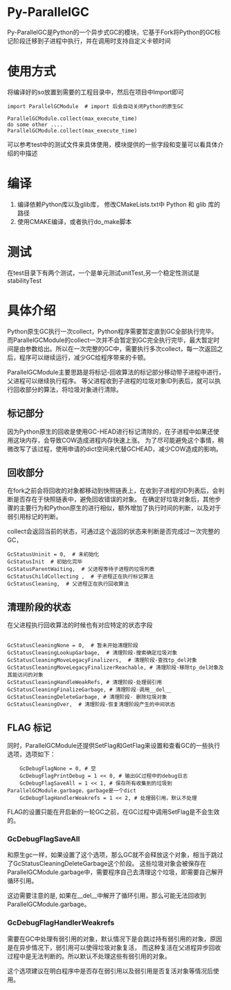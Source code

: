 # Py-ParallelGC
Py-ParallelGC是Python的一个异步式GC的模块，它基于Fork将Python的GC标记阶段迁移到子进程中执行，并在调用时支持自定义卡顿时间

# 使用方式
将编译好的so放置到需要的工程目录中，然后在项目中Import即可
```
import ParallelGCModule  # import 后会自动关闭Python的原生GC

ParallelGCModule.collect(max_execute_time)
do some other ....
ParallelGCModule.collect(max_execute_time)

```

可以参考test中的测试文件来具体使用，模块提供的一些字段和变量可以看具体介绍的中描述

# 编译
1. 编译依赖Python库以及glib库， 修改CMakeLists.txt中 Python 和 glib 库的路径
2. 使用CMAKE编译，或者执行do_make脚本


# 测试
在test目录下有两个测试，一个是单元测试unitTest,另一个稳定性测试是stabilityTest

# 具体介绍
Python原生GC执行一次collect，Python程序需要暂定直到GC全部执行完毕。
而ParallelGCModule的collect一次并不会暂定到GC完全执行完毕，最大暂定时间是由参数给出。所以在一次完整的GC中，需要执行多次collect，每一次返回之后，程序可以继续运行，减少GC给程序带来的卡顿。

ParallelGCModule主要思路是将标记-回收算法的标记部分移动带子进程中进行，父进程可以继续执行程序。
等父进程收到子进程的垃圾对象ID列表后，就可以执行回收部分的算法，将垃圾对象进行清除。

## 标记部分
因为Python原生的回收是使用GC-HEAD进行标记清除的，在子进程中如果还使用这块内存，会导致COW造成进程内存快速上涨。
为了尽可能避免这个事情，稍微改写了该过程，使用申请的dict空间来代替GCHEAD，减少COW造成的影响。

## 回收部分
在fork之前会将回收的对象都移动到快照链表上，在收到子进程的ID列表后，会判断是否存在于快照链表中，避免回收错误的对象。
在确定好垃圾对象后，其他步骤的主要行为和Python原生的进行相似，额外增加了执行时间的判断，以及对于弱引用标记的判断。


collect会返回当前的状态，可通过这个返回的状态来判断是否完成过一次完整的GC，
```
GcStatusUninit = 0,  # 未初始化
GcStatusInit  # 初始化完毕
GcStatusParentWaiting,  # 父进程等待子进程的垃圾列表
GcStatusChildCollecting ,  # 子进程正在执行标记算法
GcStatusCleaning,  # 父进程正在执行回收算法
```

## 清理阶段的状态
在父进程执行回收算法的时候也有对应特定的状态字段
```

GcStatusCleaningNone = 0,  # 暂未开始清理阶段
GcStatusCleaningLookupGarbage,  # 清理阶段-搜索确定垃圾对象
GcStatusCleaningMoveLegacyFinalizers,  # 清理阶段-查找tp_del对象
GcStatusCleaningMoveLegacyFinalizerReachable, # 清理阶段-移除tp_del对象及其能访问的对象
GcStatusCleaningHandleWeakRefs, # 清理阶段-处理弱引用
GcStatusCleaningFinalizeGarbage, # 清理阶段-调用__del__
GcStatusCleaningDeleteGarbage, # 清理阶段- 删除垃圾对象
GcStatusCleaningOver,  # 清理阶段-恢复清理阶段产生的中间状态
```

## FLAG 标记

同时，ParallelGCModule还提供SetFlag和GetFlag来设置和查看GC的一些执行选项，选项如下：
```
    GcDebugFlagNone = 0, # 空
    GcDebugFlagPrintDebug = 1 << 0, # 输出GC过程中的debug日志
    GcDebugFlagSaveAll = 1 << 1, # 保存所有收集到的垃圾到ParallelGCModule.garbage，garbage是一个dict
    GcDebugFlagHandlerWeakrefs = 1 << 2, # 处理弱引用，默认不处理
```
FLAG的设置只能在开启新的一轮GC之前，在GC过程中调用SetFlag是不会生效的。

### GcDebugFlagSaveAll 
和原生gc一样，如果设置了这个选项，那么GC就不会释放这个对象，相当于跳过了GcStatusCleaningDeleteGarbage这个阶段。
这些垃圾对象会被保存在ParallelGCModule.garbage中，需要程序自己去清理这个垃圾，即需要自己解开循环引用。

这边需要注意的是, 如果在__del__中解开了循环引用，那么可能无法回收到ParallelGCModule.garbage。

### GcDebugFlagHandlerWeakrefs
需要在GC中处理有弱引用的对象，默认情况下是会跳过持有弱引用的对象，原因是在异步情况下，弱引用可以使得垃圾对象复活，
而这种复活在父进程异步回收过程中是无法判断的。所以默认不处理这些有弱引用的对象。

这个选项建议在明白程序中是否存在弱引用以及弱引用是否复活对象等情况后使用。
